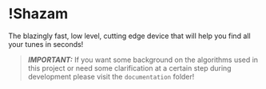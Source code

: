 # !Shazam

The blazingly fast, low level, cutting edge device that will help you find all your tunes in seconds!

> **_IMPORTANT:_** If you want some background on the algorithms used in this project or need some clarification at a certain step during development please visit the `documentation` folder!
